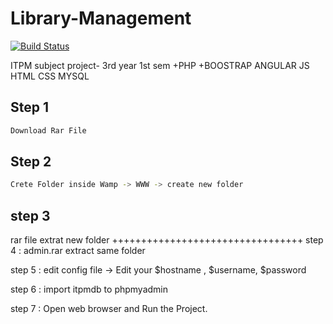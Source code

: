 # Library-Management
[![Build Status](https://travis-ci.org/joemccann/dillinger.svg?branch=master)](https://travis-ci.org/joemccann/dillinger)

ITPM subject project- 3rd year 1st sem
+PHP
+BOOSTRAP 
ANGULAR 
JS 
HTML 
CSS 
MYSQL 

Step 1
----------------------------------------------------------
```sh
Download Rar File
```
Step 2 
----------------------------------------------------------
```sh
Crete Folder inside Wamp -> WWW -> create new folder
```

step 3 
--------------------------------------------------------
rar file extrat new folder
+++++++++++++++++++++++++++++++++
step 4 : admin.rar extract same folder

step 5 : edit config file -> Edit your $hostname , $username, $password

step 6 : import itpmdb to phpmyadmin

step 7 : Open web browser and Run the Project.


